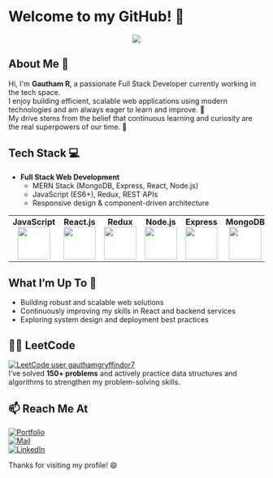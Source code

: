 # Welcome to my GitHub! 👋

<div align="center">
	<img src="[https://raw.githubusercontent.com/](https://github.com/gauthamgryffindor/gauthamgryffindor/blob/main/githubbanner.png)">
</div>

## About Me 🎯
Hi, I'm **Gautham R**, a passionate Full Stack Developer currently working in the tech space.  
I enjoy building efficient, scalable web applications using modern technologies and am always eager to learn and improve. 🚀  
My drive stems from the belief that continuous learning and curiosity are the real superpowers of our time. 🧠

## Tech Stack 💻
- **Full Stack Web Development**
  - MERN Stack (MongoDB, Express, React, Node.js)
  - JavaScript (ES6+), Redux, REST APIs
  - Responsive design & component-driven architecture

<center>
	<table>
		<tbody bgcolor="white">
			<tr>
				<td align="center">
					<strong>JavaScript</strong><br/>
					<img height="64px" width="64px" src="https://cdn.svgporn.com/logos/javascript.svg">
				</td>
				<td align="center">
					<strong>React.js</strong><br/>
					<img height="64px" width="64px" src="https://cdn.svgporn.com/logos/react.svg">
				</td>
				<td align="center">
					<strong>Redux</strong><br/>
					<img height="64px" width="64px" src="https://cdn.svgporn.com/logos/redux.svg">
				</td>
				<td align="center">
					<strong>Node.js</strong><br/>
					<img height="64px" width="64px" src="https://cdn.svgporn.com/logos/nodejs-icon.svg">
				</td>
				<td align="center" style="background-color:white">
					<strong>Express</strong><br/>
					<img height="64px" width="64px" src="https://cdn.svgporn.com/logos/express.svg" >
				</td>
				<td align="center">
					<strong>MongoDB</strong><br/>
					<img height="64px" width="64px" src="https://cdn.svgporn.com/logos/mongodb.svg">
				</td>
				<td align="center">
					<strong>Java</strong><br/>
					<img height="64px" width="64px" src="https://cdn.svgporn.com/logos/java.svg">
				</td>
			</tr>
		</tbody>
	</table>
</center>

## What I’m Up To 🧠
- Building robust and scalable web solutions
- Continuously improving my skills in React and backend services
- Exploring system design and deployment best practices

## 👨‍💻 LeetCode
[![LeetCode user gauthamgryffindor7](https://img.shields.io/badge/LeetCode-Gautham-orange?style=flat-square&logo=leetcode&logoColor=white)](https://leetcode.com/u/gauthamgryffindor7/)  
I’ve solved **150+ problems** and actively practice data structures and algorithms to strengthen my problem-solving skills.

## 📫 Reach Me At
[![Portfolio](https://img.shields.io/badge/Portfolio-%20Gautham-blueviolet?style=flat-square&logo=vercel&logoColor=white)](https://gauthamportfolio.vercel.app/)  
[![Mail](https://img.shields.io/badge/-gauthamgryffindor7@gmail.com-gray?style=flat-square&logo=gmail&logoColor=red)](mailto:gauthamgryffindor7@gmail.com)  
[![LinkedIn](https://img.shields.io/badge/-Gautham%20R-blue?style=flat-square&logo=linkedin&logoColor=white)](https://www.linkedin.com/in/gautham-r-ab0561219/)



Thanks for visiting my profile! 😄  

